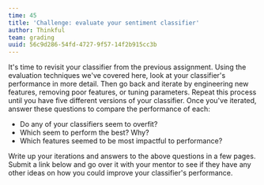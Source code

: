 ```yaml
---
time: 45
title: 'Challenge: evaluate your sentiment classifier'
author: Thinkful
team: grading
uuid: 56c9d286-54fd-4727-9f57-14f2b915cc3b
---
```


It's time to revisit your classifier from the previous assignment. Using the evaluation techniques we've covered here, look at your classifier's performance in more detail. Then go back and iterate by engineering new features, removing poor features, or tuning parameters. Repeat this process until you have five different versions of your classifier. Once you've iterated, answer these questions to compare the performance of each:

* Do any of your classifiers seem to overfit?
* Which seem to perform the best? Why?
* Which features seemed to be most impactful to performance?

Write up your iterations and answers to the above questions in a few pages. Submit a link below and go over it with your mentor to see if they have any other ideas on how you could improve your classifier's performance.
